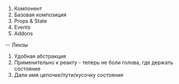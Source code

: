 1. Компонент
2. Базовая композиция
3. Props & State
4. Events
5. Addons

--
Линзы

1. Удобная абстракция
2. Применительно к реакту - теперь не боли голова, где держать состояние
3. Дали имя цепочке/пути/кусочку состояния
